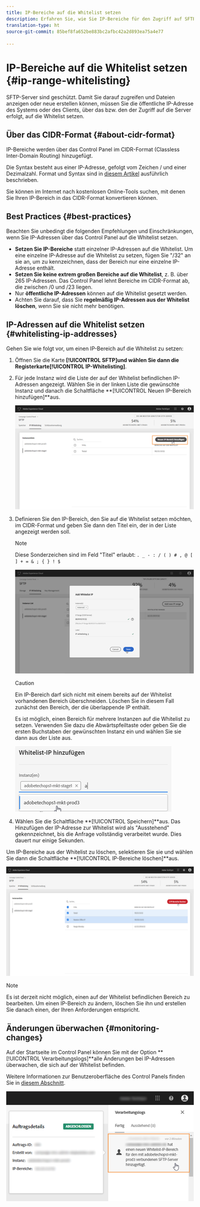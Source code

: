 ```yaml
---
title: IP-Bereiche auf die Whitelist setzen
description: Erfahren Sie, wie Sie IP-Bereiche für den Zugriff auf SFTP-Server auf die Whitelist setzen
translation-type: ht
source-git-commit: 85bef8fa652be883bc2afbc42a2d893ea75a4e77

---
```



# IP-Bereiche auf die Whitelist setzen {#ip-range-whitelisting}

SFTP-Server sind geschützt. Damit Sie darauf zugreifen und Dateien anzeigen oder neue erstellen können, müssen Sie die öffentliche IP-Adresse des Systems oder des Clients, über das bzw. den der Zugriff auf die Server erfolgt, auf die Whitelist setzen.

## Über das CIDR-Format {#about-cidr-format}

IP-Bereiche werden über das Control Panel im CIDR-Format (Classless Inter-Domain Routing) hinzugefügt.

Die Syntax besteht aus einer IP-Adresse, gefolgt vom Zeichen / und einer Dezimalzahl. Format und Syntax sind in [diesem Artikel](https://whatismyipaddress.com/cidr) ausführlich beschrieben.

Sie können im Internet nach kostenlosen Online-Tools suchen, mit denen Sie Ihren IP-Bereich in das CIDR-Format konvertieren können.

## Best Practices {#best-practices}

Beachten Sie unbedingt die folgenden Empfehlungen und Einschränkungen, wenn Sie IP-Adressen über das Control Panel auf die Whitelist setzen.

* **Setzen Sie IP-Bereiche** statt einzelner IP-Adressen auf die Whitelist. Um eine einzelne IP-Adresse auf die Whitelist zu setzen, fügen Sie &quot;/32&quot; an sie an, um zu kennzeichnen, dass der Bereich nur eine einzelne IP-Adresse enthält.
* **Setzen Sie keine extrem großen Bereiche auf die Whitelist**, z. B. über 265 IP-Adressen. Das Control Panel lehnt Bereiche im CIDR-Format ab, die zwischen /0 und /23 liegen.
* Nur **öffentliche IP-Adressen** können auf die Whitelist gesetzt werden.
* Achten Sie darauf, dass Sie **regelmäßig IP-Adressen aus der Whitelist löschen**, wenn Sie sie nicht mehr benötigen.

## IP-Adressen auf die Whitelist setzen {#whitelisting-ip-addresses}

Gehen Sie wie folgt vor, um einen IP-Bereich auf die Whitelist zu setzen:

1. Öffnen Sie die Karte **[!UICONTROL SFTP]**und wählen Sie dann die Registerkarte**[!UICONTROL  IP-Whitelisting]**.
1. Für jede Instanz wird die Liste der auf der Whitelist befindlichen IP-Adressen angezeigt. Wählen Sie in der linken Liste die gewünschte Instanz und danach die Schaltfläche **[!UICONTROL Neuen IP-Bereich hinzufügen]**aus.

   ![](assets/control_panel_add_range.png)

1. Definieren Sie den IP-Bereich, den Sie auf die Whitelist setzen möchten, im CIDR-Format und geben Sie dann den Titel ein, der in der Liste angezeigt werden soll.

   >[!NOTE]
   >
   >Diese Sonderzeichen sind im Feld &quot;Titel&quot; erlaubt:
   > `. _ - : / ( ) # , @ [ ] + = & ; { } ! $`

   ![](assets/control_panel_add_range2.png)

   >[!CAUTION]
   >
   >Ein IP-Bereich darf sich nicht mit einem bereits auf der Whitelist vorhandenen Bereich überschneiden. Löschen Sie in diesem Fall zunächst den Bereich, der die überlappende IP enthält.
   >
   >Es ist möglich, einen Bereich für mehrere Instanzen auf die Whitelist zu setzen. Verwenden Sie dazu die Abwärtspfeiltaste oder geben Sie die ersten Buchstaben der gewünschten Instanz ein und wählen Sie sie dann aus der Liste aus.

   ![](assets/control_panel_add_range3.png)

1. Wählen Sie die Schaltfläche **[!UICONTROL Speichern]**aus. Das Hinzufügen der IP-Adresse zur Whitelist wird als &quot;Ausstehend&quot; gekennzeichnet, bis die Anfrage vollständig verarbeitet wurde. Dies dauert nur einige Sekunden.

Um IP-Bereiche aus der Whitelist zu löschen, selektieren Sie sie und wählen Sie dann die Schaltfläche **[!UICONTROL IP-Bereiche löschen]**aus.

![](assets/control_panel_delete_range2.png)

>[!NOTE]
>
>Es ist derzeit nicht möglich, einen auf der Whitelist befindlichen Bereich zu bearbeiten. Um einen IP-Bereich zu ändern, löschen Sie ihn und erstellen Sie danach einen, der Ihren Anforderungen entspricht.

## Änderungen überwachen {#monitoring-changes}

Auf der Startseite im Control Panel können Sie mit der Option **[!UICONTROL Verarbeitungslogs]**alle Änderungen bei IP-Adressen überwachen, die sich auf der Whitelist befinden.

Weitere Informationen zur Benutzeroberfläche des Control Panels finden Sie in [diesem Abschnitt](../../discover/using/discovering-the-interface.md).

![](assets/control_panel_ip_log.png)
